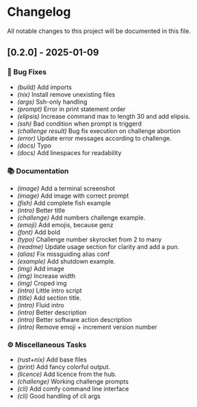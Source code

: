 # Changelog

All notable changes to this project will be documented in this file.

## [0.2.0] - 2025-01-09

### 🐛 Bug Fixes

- *(build)* Add imports
- *(nix)* Install remove unexisting files
- *(args)* Ssh-only handling
- *(prompt)* Error in print statement order
- *(elipsis)* Increase command max to length 30 and add elipsis.
- *(ssh)* Bad condition when prompt is triggerd
- *(challenge result)* Bug fix execution on challenge abortion
- *(error)* Update error messages according to challenge.
- *(docs)* Typo
- *(docs)* Add linespaces for readability

### 📚 Documentation

- *(image)* Add a terminal screenshot
- *(image)* Add image with correct prompt
- *(fish)* Add complete fish example
- *(intro)* Better title
- *(challenge)* Add numbers challenge example.
- *(emoji)* Add emojis, because genz
- *(font)* Add bold
- *(typo)* Challenge number skyrocket from 2 to many
- *(readme)* Update usage section for clarity and add a pun.
- *(alias)* Fix missguiding alias conf
- *(example)* Add shutdown example.
- *(img)* Add image
- *(img)* Increase width
- *(img)* Croped img
- *(intro)* Little intro script
- *(title)* Add section title.
- *(intro)* Fluid intro
- *(intro)* Better description
- *(intro)* Better software action description
- *(intro)* Remove emoji + increment version number

### ⚙️ Miscellaneous Tasks

- *(rust+nix)* Add base files
- *(print)* Add fancy colorful output.
- *(licence)* Add licence from the hub.
- *(challenge)* Working challenge prompts
- *(cli)* Add comfy command line interface
- *(cli)* Good handling of cli args

<!-- generated by git-cliff -->
